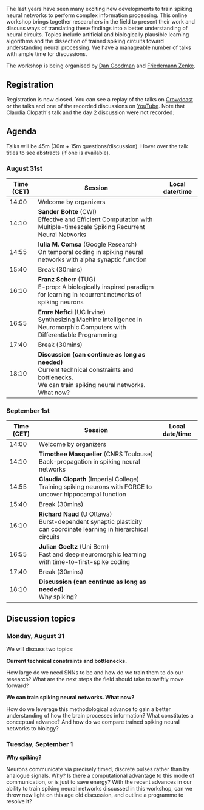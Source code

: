 The last years have seen many exciting new developments to train spiking neural networks to perform complex information processing. This online workshop brings together researchers in the field to present their work and discuss ways of translating these findings into a better understanding of neural circuits. Topics include artificial and biologically plausible learning algorithms and the dissection of trained spiking circuits toward understanding neural processing. We have a manageable number of talks with ample time for discussions.

The workshop is being organised by [Dan Goodman](https://neural-reckoning.org) and [Friedemann Zenke](https://fzenke.net/).

## Registration

Registration is now closed. You can see a replay of the talks on [Crowdcast](https://www.crowdcast.io/e/snufa2020) or the talks and one of the recorded discussions on [YouTube](https://www.youtube.com/playlist?list=PL09WqqDbQWHFvM9DFYkM_GfnrVnIdLRhy). Note that Claudia Clopath's talk and the day 2 discussion were not recorded.

## Agenda

Talks will be 45m (30m + 15m questions/discussion). Hover over the talk titles to see abstracts (if one is available).

### August 31st

<script language="javascript">
	function LT(d, t) {
		var date = new Date(d+' 2020 '+t+' UTC+2');
		document.write(date.toString());
	}
</script>

Time (CET) | Session | Local date/time
-----------|---------|----------------
14:00 | Welcome by organizers | <script language="javascript">LT('31 Aug', '14:00')</script>
14:10 | **Sander Bohte** (CWI)<br/><span title="The emergence of brain-inspired neuromorphic computing as a paradigm for edge AI is motivating the search for high-performance and efficient spiking neural networks to run on this hardware. However, compared to classical neural networks in deep learning, current spiking neural networks lack competitive performance in compelling areas. Here, for sequential and streaming tasks, we demonstrate how spiking recurrent neural networks (SRNN) using adaptive spiking neurons are able to achieve state-of-the-art performance compared to other spiking neural networks and almost reach or exceed the performance of classical recurrent neural networks (RNNs) while exhibiting sparse activity. From this, we calculate a 100x energy improvement for our SRNNs over classical RNNs on the harder tasks. We find in particular that adapting the timescales of spiking neurons is crucial for achieving such performance, and we demonstrate the performance for SRNNs for different spiking neuron models.">Effective and Efficient Computation with Multiple-timescale Spiking Recurrent Neural Networks</span> | <script language="javascript">LT('31 Aug', '14:10')</script>
14:55 | **Iulia M. Comsa** (Google Research)<br/><span title="The timing of individual neuronal spikes is essential for biological brains to make fast responses to sensory stimuli. However, conventional artificial neural networks lack the intrinsic temporal coding ability present in biological networks. We propose a spiking neural network model that encodes information in the relative timing of individual neuron spikes. In classification tasks, the output of the network is indicated by the first neuron to spike in the output layer. This temporal coding scheme allows the supervised training of the network with backpropagation, using locally exact derivatives of the postsynaptic spike times with respect to presynaptic spike times. The network operates using a biologically-plausible alpha synaptic transfer function. Additionally, we use trainable synchronisation pulses that provide bias, add flexibility during training and exploit the decay part of the alpha function. We show that such networks can be trained successfully on noisy Boolean logic tasks and on the MNIST dataset encoded in time. The results show that the spiking neural network outperforms comparable spiking models on MNIST and achieves similar quality to fully connected conventional networks with the same architecture. We also find that the spiking network spontaneously discovers two operating regimes, mirroring the accuracy-speed trade-off observed in human decision-making: a slow regime, where a decision is taken after all hidden neurons have spiked and the accuracy is very high, and a fast regime, where a decision is taken very fast but the accuracy is lower. These results demonstrate the computational power of spiking networks with biological characteristics that encode information in the timing of individual neurons. By studying temporal coding in spiking networks, we aim to create building blocks towards energy-efficient and more complex biologically-inspired neural architectures.">On temporal coding in spiking neural networks with alpha synaptic function</span> | <script language="javascript">LT('31 Aug', '14:55')</script>
15:40 | Break (30mins) | <script language="javascript">LT('31 Aug', '15:40')</script>
16:10 | **Franz Scherr** (TUG)<br/><span title="Transformative advances in deep learning, such as deep reinforcement learning, usually rely on gradient-based learning methods such as backpropagation through time (BPTT) as a core learning algorithm. However, BPTT is not argued to be biologically plausible, since it requires to a propagate gradients backwards in time and across neurons. Here, we propose e-prop, a novel gradient-based learning method with local and online weight update rules for recurrent neural networks, and in particular recurrent spiking neural networks (RSNNs). As a result, e-prop has the potential to provide a substantial fraction of the power of deep learning to RSNNs. In this presentation, we will motivate e-prop from the perspective of recent insights in neuroscience and show how these have to be combined to form an algorithm for online gradient descent. The mathematical results will be supported by empirical evidence in supervised and reinforcement learning tasks. We will also discuss how limitations that are inherited from gradient-based learning methods, such as sample-efficiency, can be addressed by considering an evolution-like optimization that enhances learning on particular task families. The emerging learning architecture can be used to learn tasks by a single demonstration, hence enabling one-shot learning.">E-prop: A biologically inspired paradigm for learning in recurrent networks of spiking neurons</span> | <script language="javascript">LT('31 Aug', '16:10')</script>
16:55 | **Emre Neftci** (UC Irvine)<br/><span title="The potential of machine learning and deep learning to advance artificial intelligence is driving a quest to build dedicated computers, such as neuromorphic hardware that emulate the biological processes of the brain. While the hardware technologies already exist, their application to real-world tasks is hindered by the lack of suitable programming methods. Advances at the interface of neural computation and machine learning showed that key aspects of deep learning models and tools can be transferred to biologically plausible neural circuits. Building on these advances, I will show that differentiable programming can address many challenges of programming spiking neural networks for solving real-world tasks, and help devise novel continual and local learning algorithms. In turn, these new algorithms pave the road towards systematically synthesizing machine intelligence in neuromorphic hardware without detailed knowledge of the hardware circuits.">Synthesizing Machine Intelligence in Neuromorphic Computers with Differentiable Programming</span> | <script language="javascript">LT('31 Aug', '16:55')</script>
17:40 | Break (30mins) | <script language="javascript">LT('31 Aug', '17:40')</script>
18:10 | **Discussion (can continue as long as needed)**<br/><span title="How large do we need SNNs to be and how do we train them to do our research? What are the next steps the field should take to swiftly move forward?">Current technical constraints and bottlenecks.</span><br/><span title="How do we leverage this methodological advance to gain a better understanding of how the brain processes information? What constitutes a conceptual advance? And how do we compare trained spiking neural networks to biology?">We can train spiking neural networks. What now?</span> | <script language="javascript">LT('31 Aug', '18:10')</script>

### September 1st

Time (CET) | Session | Local date/time
-----------|---------|----------------
14:00 | Welcome by organizers | <script language="javascript">LT('1 Sep', '14:00')</script>
14:10 | **Timothee Masquelier** (CNRS Toulouse)<br/><span title="Back-propagation is a powerful supervised learning algorithm in artificial neural networks, because it solves the credit assignment problem (essentially: what should the hidden layers do?). This algorithm has led to the deep learning revolution. But unfortunately, back-propagation cannot be used directly in spiking neural networks (SNN). Indeed, it requires differentiable activation functions, whereas spikes are all-or-none events which cause discontinuities. Here we present two strategies to overcome this problem. The first one is to use a so-called 'surrogate gradient', that is to approximate the derivative of the threshold function with the derivative of a sigmoid. We will present some applications of this method for time series processing (audio, internet traffic, EEG). The second one concerns a specific class of SNNs, which process static inputs using latency coding with at most one spike per neuron. Using approximations, we derived a latency-based back-propagation rule for this sort of networks, called S4NN, and applied it to image classification.">Back-propagation in spiking neural networks</span> | <script language="javascript">LT('1 Sep', '14:10')</script>
14:55 | **Claudia Clopath** (Imperial College)<br/>Training spiking neurons with FORCE to uncover hippocampal function | <script language="javascript">LT('1 Sep', '14:55')</script>
15:40 | Break (30mins) | <script language="javascript">LT('1 Sep', '15:40')</script>
16:10 | **Richard Naud** (U Ottawa)<br/><span title="Synaptic plasticity is believed to be a key physiological mechanism for learning. It is well-established that it depends on pre and postsynaptic activity. However, models that rely solely on pre and postsynaptic activity for synaptic changes have, to date, not been able to account for learning complex tasks that demand hierarchical networks. Here, we show that if synaptic plasticity is regulated by high-frequency bursts of spikes, then neurons higher in the hierarchy can coordinate the plasticity of lower-level connections. Using simulations and mathematical analyses, we demonstrate that, when paired with short-term synaptic dynamics, regenerative activity in the apical dendrites, and synaptic plasticity in feedback pathways, a burst-dependent learning rule can solve challenging tasks that require deep network architectures. Our results demonstrate that well-known properties of dendrites, synapses, and synaptic plasticity are sufficient to enable sophisticated learning in hierarchical circuits.">Burst-dependent synaptic plasticity can coordinate learning in hierarchical circuits</span> | <script language="javascript">LT('1 Sep', '16:10')</script>
16:55 | **Julian Goeltz** (Uni Bern)<br/><span title="Engineered pattern-recognition systems strive for short time-to-solution and low energy-to-solution characteristics. This represents one of the main driving forces behind the development of neuromorphic devices. For both them and their biological archetypes, this corresponds to using as few spikes as early as possible. The concept of few and early spikes is used as the founding principle in the time-to-first-spike coding scheme. Within this framework, we have developed a spike-timing-based learning algorithm, which we used to train neuronal networks on the mixed-signal neuromorphic platform BrainScaleS-2. We derive, from first principles, error-backpropagation-based learning in networks of leaky integrate-and-fire (LIF) neurons relying only on spike times, for specific configurations of neuronal and synaptic time constants. We explicitly examine applicability to neuromorphic substrates by studying the effects of reduced weight precision and range, as well as of parameter noise. We demonstrate the feasibility of our approach on continuous and discrete data spaces, both in software simulations and on BrainScaleS-2. This narrows the gap between previous models of first-spike-time learning and biological neuronal dynamics and paves the way for fast and energy-efficient neuromorphic applications.">Fast and deep neuromorphic learning with time-to-first-spike coding</span> | <script language="javascript">LT('1 Sep', '16:55')</script>
17:40 | Break (30mins) | <script language="javascript">LT('1 Sep', '17:40')</script>
18:10 | **Discussion (can continue as long as needed)**<br/><span title="Neurons communicate via precisely timed, discrete pulses rather than by analogue signals. Why? Is there a computational advantage to this mode of communication, or is just to save energy? With the recent advances in our ability to train spiking neural networks discussed in this workshop, can we throw new light on this age old discussion, and outline a programme to resolve it?">Why spiking?</span> | <script language="javascript">LT('1 Sep', '18:10')</script>

## Discussion topics

### Monday, August 31

We will discuss two topics:

**Current technical constraints and bottlenecks.**

How large do we need SNNs to be and how do we train them to do our research? What are the next steps the field should take to swiftly move forward?

**We can train spiking neural networks. What now?**

How do we leverage this methodological advance to gain a better understanding of how the brain processes information? What constitutes a conceptual advance? And how do we compare trained spiking neural networks to biology?

### Tuesday, September 1

**Why spiking?**

Neurons communicate via precisely timed, discrete pulses rather than by analogue signals. Why? Is there a computational advantage to this mode of communication, or is just to save energy? With the recent advances in our ability to train spiking neural networks discussed in this workshop, can we throw new light on this age old discussion, and outline a programme to resolve it?
